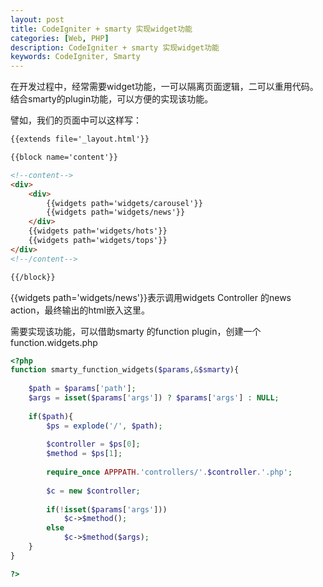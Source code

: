 ```yaml
---
layout: post
title: CodeIgniter + smarty 实现widget功能
categories: [Web, PHP]
description: CodeIgniter + smarty 实现widget功能
keywords: CodeIgniter, Smarty
---
```


在开发过程中，经常需要widget功能，一可以隔离页面逻辑，二可以重用代码。结合smarty的plugin功能，可以方便的实现该功能。

譬如，我们的页面中可以这样写：

```html
{{extends file='_layout.html'}} 

{{block name='content'}}

<!--content-->
<div>
    <div>
        {{widgets path='widgets/carousel'}}
        {{widgets path='widgets/news'}}
    </div>
    {{widgets path='widgets/hots'}}
    {{widgets path='widgets/tops'}}
</div>
<!--/content-->

{{/block}}
```

{{widgets path='widgets/news'}}表示调用widgets Controller 的news action，最终输出的html嵌入这里。

需要实现该功能，可以借助smarty 的function plugin，创建一个 function.widgets.php

```php
<?php
function smarty_function_widgets($params,&$smarty){
        
    $path = $params['path'];
    $args = isset($params['args']) ? $params['args'] : NULL;
    
    if($path){
        $ps = explode('/', $path);
        
        $controller = $ps[0];
        $method = $ps[1];
        
        require_once APPPATH.'controllers/'.$controller.'.php';
                
        $c = new $controller;
        
        if(!isset($params['args']))
            $c->$method();
        else
            $c->$method($args);
    }
}

?>
```